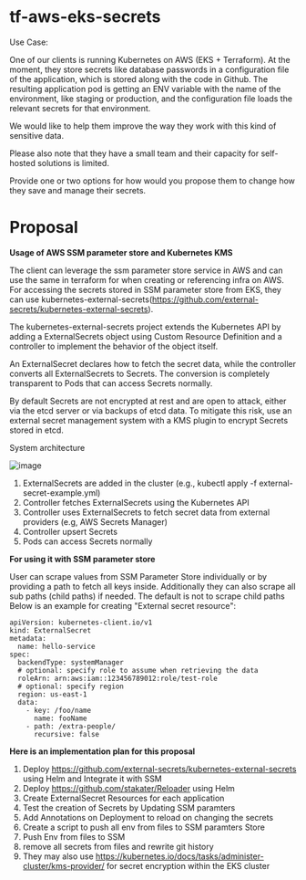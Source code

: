 # tf-aws-eks-secrets

Use Case:

One of our clients is running Kubernetes on AWS (EKS + Terraform). At the moment, they store secrets like database passwords in a configuration file of the application, which is stored along with the code in Github. The resulting application pod is getting an ENV variable with the name of the environment, like staging or production, and the configuration file loads the relevant secrets for that environment.

We would like to help them improve the way they work with this kind of sensitive data.

Please also note that they have a small team and their capacity for self-hosted solutions is limited.

Provide one or two options for how would you propose them to change how they save and manage their secrets.


# Proposal
**Usage of AWS SSM parameter store and Kubernetes KMS**

The client can leverage the ssm parameter store service in AWS and can use the same in terraform for when creating or referencing infra on AWS. For accessing the secrets stored in SSM parameter store from EKS, they can use kubernetes-external-secrets(https://github.com/external-secrets/kubernetes-external-secrets).

The kubernetes-external-secrets project extends the Kubernetes API by adding a ExternalSecrets object using Custom Resource Definition and a controller to implement the behavior of the object itself.

An ExternalSecret declares how to fetch the secret data, while the controller converts all ExternalSecrets to Secrets. The conversion is completely transparent to Pods that can access Secrets normally.

By default Secrets are not encrypted at rest and are open to attack, either via the etcd server or via backups of etcd data. To mitigate this risk, use an external secret management system with a KMS plugin to encrypt Secrets stored in etcd.

System architecture

![image](https://user-images.githubusercontent.com/13218652/111053221-cf4fc780-8459-11eb-940e-9e48a412c5f4.png)

1. ExternalSecrets are added in the cluster (e.g., kubectl apply -f external-secret-example.yml)
2. Controller fetches ExternalSecrets using the Kubernetes API
3. Controller uses ExternalSecrets to fetch secret data from external providers (e.g, AWS Secrets Manager)
4. Controller upsert Secrets
5. Pods can access Secrets normally

**For using it with SSM parameter store**

User can scrape values from SSM Parameter Store individually or by providing a path to fetch all keys inside.
Additionally they can also scrape all sub paths (child paths) if needed. The default is not to scrape child paths
Below is an example for creating "External secret resource":
```
apiVersion: kubernetes-client.io/v1
kind: ExternalSecret
metadata:
  name: hello-service
spec:
  backendType: systemManager
  # optional: specify role to assume when retrieving the data
  roleArn: arn:aws:iam::123456789012:role/test-role
  # optional: specify region
  region: us-east-1
  data:
    - key: /foo/name
      name: fooName
    - path: /extra-people/
      recursive: false
```

**Here is an implementation plan for this proposal**
1) Deploy https://github.com/external-secrets/kubernetes-external-secrets using Helm and Integrate it with SSM
2) Deploy https://github.com/stakater/Reloader using Helm
3) Create ExternalSecret Resources for each application
4) Test the creation of Secrets by Updating SSM paramters
5) Add Annotations on Deployment to reload on changing the secrets
6) Create a script to push all env from files to SSM paramters Store
7) Push Env from files to SSM
8) remove all secrets from files and rewrite git history
9) They may also use https://kubernetes.io/docs/tasks/administer-cluster/kms-provider/ for secret encryption within the EKS cluster
